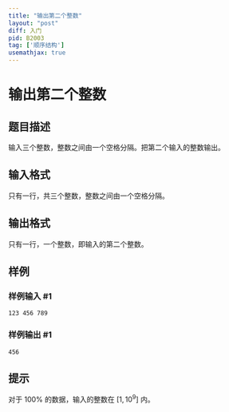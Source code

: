 ```yaml
---
title: "输出第二个整数"
layout: "post"
diff: 入门
pid: B2003
tag: ['顺序结构']
usemathjax: true
---
```


# 输出第二个整数
## 题目描述

输入三个整数，整数之间由一个空格分隔。把第二个输入的整数输出。
## 输入格式

只有一行，共三个整数，整数之间由一个空格分隔。
## 输出格式

只有一行，一个整数，即输入的第二个整数。
## 样例

### 样例输入 #1
```
123 456 789
```
### 样例输出 #1
```
456
```
## 提示

对于 $100\%$ 的数据，输入的整数在 $[1, {10}^9]$ 内。
